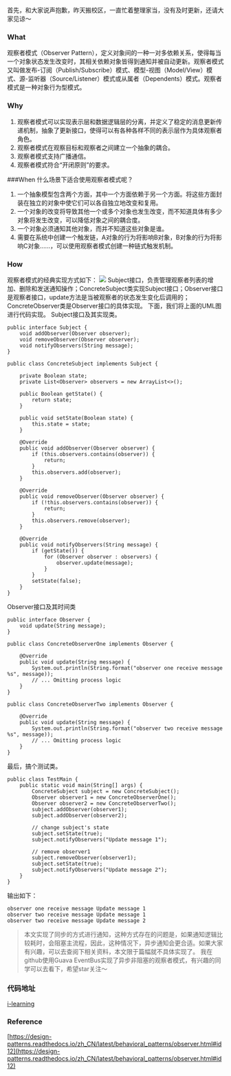 首先，和大家说声抱歉，昨天搬校区，一直忙着整理家当，没有及时更新，还请大家见谅～

### What
观察者模式（Observer  Pattern），定义对象间的一种一对多依赖关系，使得每当一个对象状态发生改变时，其相关依赖对象皆得到通知并被自动更新。观察者模式又叫做发布-订阅（Publish/Subscribe）模式、模型-视图（Model/View）模式、源-监听器（Source/Listener）模式或从属者（Dependents）模式。观察者模式是一种对象行为型模式。

### Why
1. 观察者模式可以实现表示层和数据逻辑层的分离，并定义了稳定的消息更新传递机制，抽象了更新接口，使得可以有各种各样不同的表示层作为具体观察者角色。
2. 观察者模式在观察目标和观察者之间建立一个抽象的耦合。
3. 观察者模式支持广播通信。
4. 观察者模式符合“开闭原则”的要求。

###When
什么场景下适合使用观察者模式呢？
1. 一个抽象模型包含两个方面，其中一个方面依赖于另一个方面。将这些方面封装在独立的对象中使它们可以各自独立地改变和复用。
2. 一个对象的改变将导致其他一个或多个对象也发生改变，而不知道具体有多少对象将发生改变，可以降低对象之间的耦合度。
3. 一个对象必须通知其他对象，而并不知道这些对象是谁。
4. 需要在系统中创建一个触发链，A对象的行为将影响B对象，B对象的行为将影响C对象……，可以使用观察者模式创建一种链式触发机制。

### How
观察者模式的经典实现方式如下：
![](https://upload-images.jianshu.io/upload_images/17795057-1b96b5819e47e018.png?imageMogr2/auto-orient/strip%7CimageView2/2/w/1240)
Subject接口，负责管理观察者列表的增加、删除和发送通知操作；ConcreteSubject类实现Subject接口；Observer接口是观察者接口，update方法是当被观察者的状态发生变化后调用的；ConcreteObserver类是Observer接口的具体实现。
下面，我们将上面的UML图进行代码实现。
Subject接口及其实现类。
```
public interface Subject {
    void addObserver(Observer observer);
    void removeObserver(Observer observer);
    void notifyObservers(String message);
}

public class ConcreteSubject implements Subject {

    private Boolean state;
    private List<Observer> observers = new ArrayList<>();

    public Boolean getState() {
        return state;
    }

    public void setState(Boolean state) {
        this.state = state;
    }

    @Override
    public void addObserver(Observer observer) {
        if (this.observers.contains(observer)) {
            return;
        }
        this.observers.add(observer);
    }

    @Override
    public void removeObserver(Observer observer) {
        if (!this.observers.contains(observer)) {
            return;
        }
        this.observers.remove(observer);
    }

    @Override
    public void notifyObservers(String message) {
        if (getState()) {
            for (Observer observer : observers) {
                observer.update(message);
            }
        }
        setState(false);
    }
}
```

Observer接口及其时间类
```
public interface Observer {
    void update(String message);
}

public class ConcreteObserverOne implements Observer {

    @Override
    public void update(String message) {
        System.out.println(String.format("observer one receive message %s", message));
        // ... Omitting process logic
    }
}

public class ConcreteObserverTwo implements Observer {

    @Override
    public void update(String message) {
        System.out.println(String.format("observer two receive message %s", message));
        // ... Omitting process logic
    }
}
```
最后，搞个测试类。
```
public class TestMain {
    public static void main(String[] args) {
        ConcreteSubject subject = new ConcreteSubject();
        Observer observer1 = new ConcreteObserverOne();
        Observer observer2 = new ConcreteObserverTwo();
        subject.addObserver(observer1);
        subject.addObserver(observer2);

        // change subject's state
        subject.setState(true);
        subject.notifyObservers("Update message 1");

        // remove observer1
        subject.removeObserver(observer1);
        subject.setState(true);
        subject.notifyObservers("Update message 2");
    }
}
```
输出如下：
```
observer one receive message Update message 1
observer two receive message Update message 1
observer two receive message Update message 2
```
> 本文实现了同步的方式进行通知，这种方式存在的问题是，如果通知逻辑比较耗时，会阻塞主流程，因此，这种情况下，异步通知会更合适。如果大家有兴趣，可以去查阅下相关资料，本文限于篇幅就不具体实现了。 我在github使用Guava EventBus实现了异步非阻塞的观察者模式，有兴趣的同学可以去看下，希望star关注～

### 代码地址
[i-learning](https://github.com/FudanYuan2019/i-learning/tree/master/i-design-pattern/src/main/java/observer)

### Reference
[https://design-patterns.readthedocs.io/zh_CN/latest/behavioral_patterns/observer.html#id12](https://design-patterns.readthedocs.io/zh_CN/latest/behavioral_patterns/observer.html#id12)
